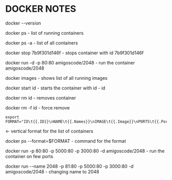 # DOCKER NOTES

docker --version 

docker ps - list of running containers

docker ps -a - list of all containers

docker stop 7b9f301d146f - stops container with id 7b9f301d146f

docker run -d -p 80:80 amigoscode/2048 - run the container amigoscode/2048

docker images - shows list of all running images

docker start id - starts the container with id - id

docker rm id - removes container

docker rm -f id - force remove

```
export FORMAT="ID\t{{.ID}}\nNAME\t{{.Names}}\nIMAGE\t{{.Image}}\nPORTS\t{{.Ports}}\nCOMMAND\t{{.Command}}\nCREATED\t{{.CreatedAt}}\nSTATUS\t{{.Status}}\n"
```
  <- vertical format for the list of containers 

docker ps --format=$FORMAT - command for the format

docker run -p 80:80 -p 5000:80 -p 3000:80 -d amigoscode/2048 - run the container on few ports

docker run --name 2048 -p 81:80 -p 5000:80 -p 3000:80 -d amigoscode/2048 - changing name to 2048

